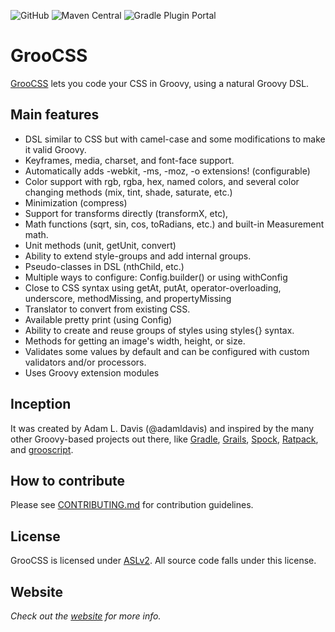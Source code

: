 
![GitHub](https://img.shields.io/github/license/adamldavis/groocss)
![Maven Central](https://img.shields.io/maven-central/v/org.groocss/groocss)
![Gradle Plugin Portal](https://img.shields.io/gradle-plugin-portal/v/org.groocss.groocss-gradle-plugin)

# GrooCSS
[GrooCSS](http://groocss.org) lets you code your CSS in Groovy, using a natural Groovy DSL.

## Main features

- DSL similar to CSS but with camel-case and some modifications to make it valid Groovy.
- Keyframes, media, charset, and font-face support.
- Automatically adds -webkit, -ms, -moz, -o extensions! (configurable)
- Color support with rgb, rgba, hex, named colors, and several color changing methods (mix, tint, shade, saturate, etc.)
- Minimization (compress)
- Support for transforms directly (transformX, etc),
- Math functions (sqrt, sin, cos, toRadians, etc.) and built-in Measurement math.
- Unit methods (unit, getUnit, convert)
- Ability to extend style-groups and add internal groups.
- Pseudo-classes in DSL (nthChild, etc.)
- Multiple ways to configure: Config.builder() or using withConfig
- Close to CSS syntax using getAt, putAt, operator-overloading, underscore, methodMissing, and propertyMissing
- Translator to convert from existing CSS.
- Available pretty print (using Config)
- Ability to create and reuse groups of styles using styles{} syntax.
- Methods for getting an image's width, height, or size.
- Validates some values by default and can be configured with custom validators and/or processors.
- Uses Groovy extension modules

## Inception

It was created by Adam L. Davis (@adamldavis) and inspired by the many other Groovy-based projects out there, like
[Gradle](gradle.org), [Grails](https://grails.org/),
[Spock](https://github.com/spockframework/spock), [Ratpack](https://ratpack.io/), and [grooscript](http://grooscript.org/).

## How to contribute

Please see [CONTRIBUTING.md](./CONTRIBUTING.md) for contribution guidelines.

## License

GrooCSS is licensed under [ASLv2](http://www.apache.org/licenses/LICENSE-2.0). All source code falls under this license. 

## Website

_Check out the [website](http://www.groocss.org/) for more info._

